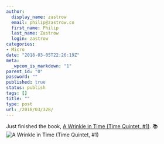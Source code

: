 ```yaml
---
author:
  display_name: zastrow
  email: philip@zastrow.co
  first_name: Philip
  last_name: Zastrow
  login: zastrow
categories:
- Micro
date: "2018-03-05T22:26:19Z"
meta:
  _wpcom_is_markdown: "1"
parent_id: "0"
password: ""
published: true
status: publish
tags: []
title: ""
type: post
url: /2018/03/328/
---
```

<p>Just finished the book, <a href="https://www.goodreads.com/review/show/2298063374?utm_medium=api&amp;utm_source=rss">A Wrinkle in Time (Time Quintet, #1)</a>. 📚 <img src="/assets/2018/03/10808486.jpg" alt="A Wrinkle in Time (Time Quintet, #1)" /></p>
